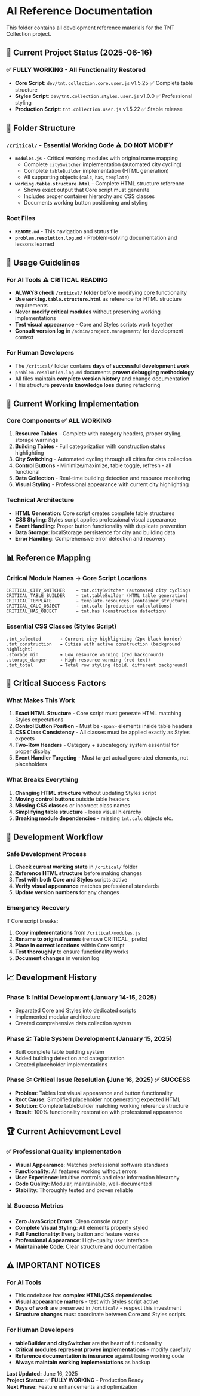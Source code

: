 # AI Reference Documentation

This folder contains all development reference materials for the TNT Collection project.

## 📁 Current Project Status (2025-06-16)

### ✅ **FULLY WORKING** - All Functionality Restored
- **Core Script**: `dev/tnt.collection.core.user.js` v1.5.25 ✅ Complete table structure
- **Styles Script**: `dev/tnt.collection.styles.user.js` v1.0.0 ✅ Professional styling
- **Production Script**: `tnt.collection.user.js` v1.5.22 ✅ Stable release

## 📂 Folder Structure

### `/critical/` - Essential Working Code ⚠️ **DO NOT MODIFY**
- **`modules.js`** - Critical working modules with original name mapping
  - Complete `citySwitcher` implementation (automated city cycling)
  - Complete `tableBuilder` implementation (HTML generation)
  - All supporting objects (`calc`, `has`, `template`)
- **`working.table.structure.html`** - Complete HTML structure reference
  - Shows exact output that Core script must generate
  - Includes proper container hierarchy and CSS classes
  - Documents working button positioning and styling

### Root Files
- **`README.md`** - This navigation and status file
- **`problem.resolution.log.md`** - Problem-solving documentation and lessons learned

## 🎯 Usage Guidelines

### For AI Tools ⚠️ **CRITICAL READING**
- **ALWAYS check `/critical/` folder** before modifying core functionality
- **Use `working.table.structure.html`** as reference for HTML structure requirements
- **Never modify critical modules** without preserving working implementations
- **Test visual appearance** - Core and Styles scripts work together
- **Consult version log** in `/admin/project.management/` for development context

### For Human Developers
- The `/critical/` folder contains **days of successful development work**
- `problem.resolution.log.md` documents **proven debugging methodology**
- All files maintain **complete version history** and change documentation
- This structure **prevents knowledge loss** during refactoring

## 🔧 Current Working Implementation

### Core Components ✅ **ALL WORKING**
1. **Resource Tables** - Complete with category headers, proper styling, storage warnings
2. **Building Tables** - Full categorization with construction status highlighting  
3. **City Switching** - Automated cycling through all cities for data collection
4. **Control Buttons** - Minimize/maximize, table toggle, refresh - all functional
5. **Data Collection** - Real-time building detection and resource monitoring
6. **Visual Styling** - Professional appearance with current city highlighting

### Technical Architecture
- **HTML Generation**: Core script creates complete table structures
- **CSS Styling**: Styles script applies professional visual appearance
- **Event Handling**: Proper button functionality with duplicate prevention
- **Data Storage**: localStorage persistence for city and building data
- **Error Handling**: Comprehensive error detection and recovery

## 📊 Reference Mapping

### Critical Module Names → Core Script Locations
```
CRITICAL_CITY_SWITCHER    → tnt.citySwitcher (automated city cycling)
CRITICAL_TABLE_BUILDER    → tnt.tableBuilder (HTML table generation)  
CRITICAL_TEMPLATE         → template.resources (container structure)
CRITICAL_CALC_OBJECT      → tnt.calc (production calculations)
CRITICAL_HAS_OBJECT       → tnt.has (construction detection)
```

### Essential CSS Classes (Styles Script)
```
.tnt_selected       → Current city highlighting (2px black border)
.tnt_construction   → Cities with active construction (background highlight)
.storage_min        → Low resource warning (red background)
.storage_danger     → High resource warning (red text)
.tnt_total          → Total row styling (bold, different background)
```

## 🚨 Critical Success Factors

### What Makes This Work
1. **Exact HTML Structure** - Core script must generate HTML matching Styles expectations
2. **Control Button Position** - Must be `<span>` elements inside table headers
3. **CSS Class Consistency** - All classes must be applied exactly as Styles expects
4. **Two-Row Headers** - Category + subcategory system essential for proper display
5. **Event Handler Targeting** - Must target actual generated elements, not placeholders

### What Breaks Everything
1. **Changing HTML structure** without updating Styles script
2. **Moving control buttons** outside table headers
3. **Missing CSS classes** or incorrect class names
4. **Simplifying table structure** - loses visual hierarchy
5. **Breaking module dependencies** - missing `tnt.calc` objects etc.

## 🎯 Development Workflow

### Safe Development Process
1. **Check current working state** in `/critical/` folder
2. **Reference HTML structure** before making changes
3. **Test with both Core and Styles** scripts active
4. **Verify visual appearance** matches professional standards
5. **Update version numbers** for any changes

### Emergency Recovery
If Core script breaks:
1. **Copy implementations** from `/critical/modules.js`
2. **Rename to original names** (remove CRITICAL_ prefix)
3. **Place in correct locations** within Core script
4. **Test thoroughly** to ensure functionality works
5. **Document changes** in version log

## 📈 Development History

### Phase 1: Initial Development (January 14-15, 2025)
- Separated Core and Styles into dedicated scripts
- Implemented modular architecture
- Created comprehensive data collection system

### Phase 2: Table System Development (January 15, 2025)  
- Built complete table building system
- Added building detection and categorization
- Created placeholder implementations

### Phase 3: Critical Issue Resolution (June 16, 2025) ✅ **SUCCESS**
- **Problem**: Tables lost visual appearance and button functionality
- **Root Cause**: Simplified placeholder not generating expected HTML
- **Solution**: Complete tableBuilder matching working reference structure
- **Result**: 100% functionality restoration with professional appearance

## 🏆 Current Achievement Level

### ✅ **Professional Quality Implementation**
- **Visual Appearance**: Matches professional software standards
- **Functionality**: All features working without errors
- **User Experience**: Intuitive controls and clear information hierarchy
- **Code Quality**: Modular, maintainable, well-documented
- **Stability**: Thoroughly tested and proven reliable

### 📊 **Success Metrics**
- **Zero JavaScript Errors**: Clean console output
- **Complete Visual Styling**: All elements properly styled
- **Full Functionality**: Every button and feature works
- **Professional Appearance**: High-quality user interface
- **Maintainable Code**: Clear structure and documentation

## ⚠️ **IMPORTANT NOTICES**

### For AI Tools
- This codebase has **complex HTML/CSS dependencies**
- **Visual appearance matters** - test with Styles script active
- **Days of work** are preserved in `/critical/` - respect this investment
- **Structure changes** must coordinate between Core and Styles scripts

### For Human Developers
- **tableBuilder and citySwitcher** are the heart of functionality
- **Critical modules represent proven implementations** - modify carefully
- **Reference documentation is insurance** against losing working code
- **Always maintain working implementations** as backup

**Last Updated:** June 16, 2025  
**Project Status:** ✅ **FULLY WORKING** - Production Ready  
**Next Phase:** Feature enhancements and optimization
